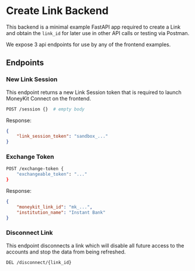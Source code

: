 # Create Link Backend

This backend is a minimal example FastAPI app required to create a Link and obtain the `link_id` for later use in other
API calls or testing via Postman.

We expose 3 api endpoints for use by any of the frontend examples.

## Endpoints

### New Link Session

This endpoint returns a new Link Session token that is required to launch MoneyKit Connect on the frontend.
```sh
POST /session {}  # empty body
```

Response:
```json
{
    "link_session_token": "sandbox_..."
}
```

### Exchange Token

```sh
POST /exchange-token {
    "exchangeable_token": "..."
}
```
Response:
```json
{
    "moneykit_link_id": "mk_...",
    "institution_name": "Instant Bank"
}
```

### Disconnect Link

This endpoint disconnects a link which will disable all future access to the accounts and stop the data from being
refreshed.

```sh
DEL /disconnect/{link_id}
```
